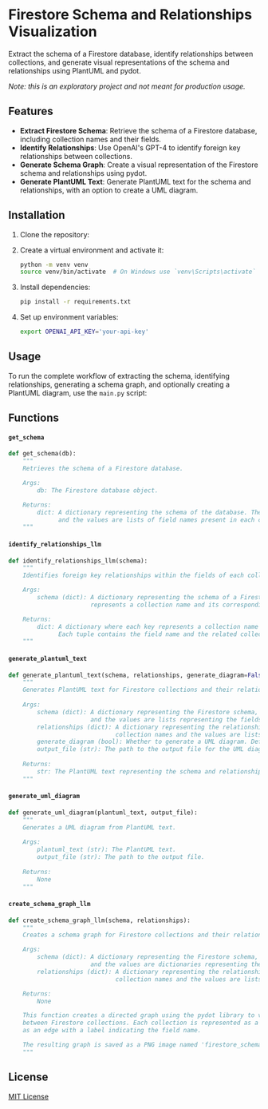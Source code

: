 # Firestore Schema and Relationships Visualization

Extract the schema of a Firestore database, identify relationships between collections, and generate visual representations of the schema and relationships using PlantUML and pydot.

*Note: this is an exploratory project and not meant for production usage.*

## Features

- **Extract Firestore Schema**: Retrieve the schema of a Firestore database, including collection names and their fields.
- **Identify Relationships**: Use OpenAI's GPT-4 to identify foreign key relationships between collections.
- **Generate Schema Graph**: Create a visual representation of the Firestore schema and relationships using pydot.
- **Generate PlantUML Text**: Generate PlantUML text for the schema and relationships, with an option to create a UML diagram.

## Installation

1. Clone the repository:

2. Create a virtual environment and activate it:
    ```sh
    python -m venv venv
    source venv/bin/activate  # On Windows use `venv\Scripts\activate`
    ```

3. Install dependencies:
    ```sh
    pip install -r requirements.txt
    ```

4. Set up environment variables:
    ```sh
    export OPENAI_API_KEY='your-api-key'
    ```

## Usage

To run the complete workflow of extracting the schema, identifying relationships, generating a schema graph, and optionally creating a PlantUML diagram, use the `main.py` script:

## Functions

#### `get_schema`

```python
def get_schema(db):
    """
    Retrieves the schema of a Firestore database.

    Args:
        db: The Firestore database object.

    Returns:
        dict: A dictionary representing the schema of the database. The keys are the collection names,
              and the values are lists of field names present in each collection.
    """
```

#### `identify_relationships_llm`

```python
def identify_relationships_llm(schema):
    """
    Identifies foreign key relationships within the fields of each collection in the given schema.

    Args:
        schema (dict): A dictionary representing the schema of a Firestore database. Each key-value pair
                       represents a collection name and its corresponding fields.

    Returns:
        dict: A dictionary where each key represents a collection name and the value is a list of tuples.
              Each tuple contains the field name and the related collection name for a foreign key relationship.
    """
```

#### `generate_plantuml_text`

```python
def generate_plantuml_text(schema, relationships, generate_diagram=False, output_file=None):
    """
    Generates PlantUML text for Firestore collections and their relationships.
    
    Args:
        schema (dict): A dictionary representing the Firestore schema, where the keys are collection names
                       and the values are lists representing the fields of each collection.
        relationships (dict): A dictionary representing the relationships between collections, where the keys are
                              collection names and the values are lists of tuples representing the fields and related collections.
        generate_diagram (bool): Whether to generate a UML diagram. Default is False.
        output_file (str): The path to the output file for the UML diagram. Required if generate_diagram is True.
    
    Returns:
        str: The PlantUML text representing the schema and relationships.
    """
```

#### `generate_uml_diagram`

```python
def generate_uml_diagram(plantuml_text, output_file):
    """
    Generates a UML diagram from PlantUML text.
    
    Args:
        plantuml_text (str): The PlantUML text.
        output_file (str): The path to the output file.
    
    Returns:
        None
    """
```

#### `create_schema_graph_llm`

```python
def create_schema_graph_llm(schema, relationships):
    """
    Creates a schema graph for Firestore collections and their relationships.

    Args:
        schema (dict): A dictionary representing the Firestore schema, where the keys are collection names
                       and the values are dictionaries representing the fields of each collection.
        relationships (dict): A dictionary representing the relationships between collections, where the keys are
                              collection names and the values are lists of tuples representing the fields and related collections.

    Returns:
        None

    This function creates a directed graph using the pydot library to visualize the schema and relationships
    between Firestore collections. Each collection is represented as a node, and each relationship is represented
    as an edge with a label indicating the field name.

    The resulting graph is saved as a PNG image named 'firestore_schema_llm_<timestamp>.png' in the current directory.
    """
```

## License
[MIT License](LICENSE)